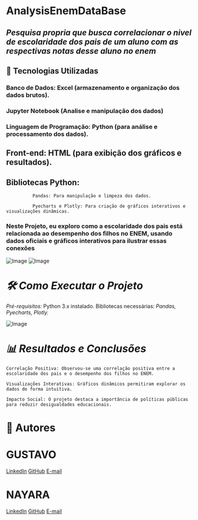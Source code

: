 # AnalysisEnemDataBase
## *Pesquisa propria que busca correlacionar o nivel de escolaridade dos pais de um aluno com as respectivas notas desse aluno no enem*

## 🚀 Tecnologias Utilizadas

  ###    Banco de Dados: Excel (armazenamento e organização dos dados brutos).
    
  ###    Jupyter Notebook (Analise e manipulação dos dados)
    
  ###    Linguagem de Programação: Python (para análise e processamento dos dados).
  
  ##     Front-end: HTML (para exibição dos gráficos e resultados).

  ##     Bibliotecas Python:

              Pandas: Para manipulação e limpeza dos dados.

              Pyecharts e Plotly: Para criação de gráficos interativos e visualizações dinâmicas.


### Neste Projeto, eu exploro como a escolaridade dos pais está relacionada ao desempenho dos filhos no ENEM, usando dados oficiais e gráficos interativos para ilustrar essas conexões 
![Image](https://github.com/user-attachments/assets/f86737e6-5a39-4673-b4ce-f09ef7c15bec)
![Image](https://github.com/user-attachments/assets/6265e0ff-b4dc-4032-8a43-6405e6fceef4)

# *🛠️ Como Executar o Projeto*

  *Pré-requisitos:*
   Python 3.x instalado.
   Bibliotecas necessárias: *Pandas, Pyecharts, Plotly.*

   
![Image](https://github.com/user-attachments/assets/09682356-463b-4333-9bdf-e83c92373723)


# *📊 Resultados e Conclusões*

    Correlação Positiva: Observou-se uma correlação positiva entre a escolaridade dos pais e o desempenho dos filhos no ENEM.

    Visualizações Interativas: Gráficos dinâmicos permitiram explorar os dados de forma intuitiva.

    Impacto Social: O projeto destaca a importância de políticas públicas para reduzir desigualdades educacionais.

# 👤 Autores

# GUSTAVO
[LinkedIn](https://www.linkedin.com/in/gustavo-martins-543b34354/)
[GitHub](https://github.com/gugucazhiz)
[E-mail](gustavo_msn_@hotmail.com)
   
# NAYARA
[LinkedIn](https://www.linkedin.com/in/nayara-oliveira-116657348)
[GitHub](https://github.com/nyvoli)
[E-mail](nayara.oliveira1812@gmail.com)
  
